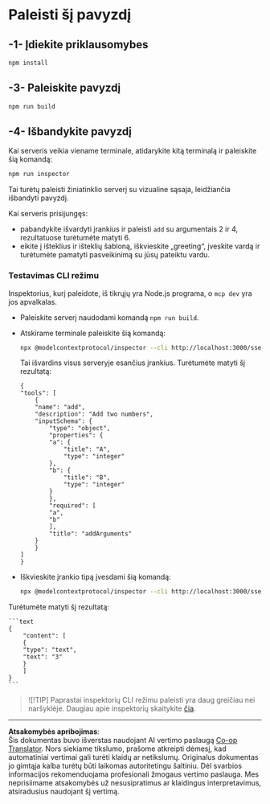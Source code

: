 <!--
CO_OP_TRANSLATOR_METADATA:
{
  "original_hash": "7fab17bf59e2eb82a5aeef03ad977d31",
  "translation_date": "2025-08-26T16:50:20+00:00",
  "source_file": "03-GettingStarted/05-sse-server/solution/typescript/README.md",
  "language_code": "lt"
}
-->
# Paleisti šį pavyzdį

## -1- Įdiekite priklausomybes

```bash
npm install
```

## -3- Paleiskite pavyzdį

```bash
npm run build
```

## -4- Išbandykite pavyzdį

Kai serveris veikia viename terminale, atidarykite kitą terminalą ir paleiskite šią komandą:

```bash
npm run inspector
```

Tai turėtų paleisti žiniatinklio serverį su vizualine sąsaja, leidžiančia išbandyti pavyzdį.

Kai serveris prisijungęs:

- pabandykite išvardyti įrankius ir paleisti `add` su argumentais 2 ir 4, rezultatuose turėtumėte matyti 6.
- eikite į išteklius ir išteklių šabloną, iškvieskite „greeting“, įveskite vardą ir turėtumėte pamatyti pasveikinimą su jūsų pateiktu vardu.

### Testavimas CLI režimu

Inspektorius, kurį paleidote, iš tikrųjų yra Node.js programa, o `mcp dev` yra jos apvalkalas.

- Paleiskite serverį naudodami komandą `npm run build`.

- Atskirame terminale paleiskite šią komandą:

    ```bash
    npx @modelcontextprotocol/inspector --cli http://localhost:3000/sse --method tools/list
    ```

    Tai išvardins visus serveryje esančius įrankius. Turėtumėte matyti šį rezultatą:

    ```text
    {
    "tools": [
        {
        "name": "add",
        "description": "Add two numbers",
        "inputSchema": {
            "type": "object",
            "properties": {
            "a": {
                "title": "A",
                "type": "integer"
            },
            "b": {
                "title": "B",
                "type": "integer"
            }
            },
            "required": [
            "a",
            "b"
            ],
            "title": "addArguments"
        }
        }
    ]
    }
    ```

- Iškvieskite įrankio tipą įvesdami šią komandą:

    ```bash
    npx @modelcontextprotocol/inspector --cli http://localhost:3000/sse --method tools/call --tool-name add --tool-arg a=1 --tool-arg b=2
    ```

Turėtumėte matyti šį rezultatą:

    ```text
    {
        "content": [
        {
        "type": "text",
        "text": "3"
        }
        ]
    }
    ```

> ![!TIP]
> Paprastai inspektorių CLI režimu paleisti yra daug greičiau nei naršyklėje.
> Daugiau apie inspektorių skaitykite [čia](https://github.com/modelcontextprotocol/inspector).

---

**Atsakomybės apribojimas**:  
Šis dokumentas buvo išverstas naudojant AI vertimo paslaugą [Co-op Translator](https://github.com/Azure/co-op-translator). Nors siekiame tikslumo, prašome atkreipti dėmesį, kad automatiniai vertimai gali turėti klaidų ar netikslumų. Originalus dokumentas jo gimtąja kalba turėtų būti laikomas autoritetingu šaltiniu. Dėl svarbios informacijos rekomenduojama profesionali žmogaus vertimo paslauga. Mes neprisiimame atsakomybės už nesusipratimus ar klaidingus interpretavimus, atsiradusius naudojant šį vertimą.